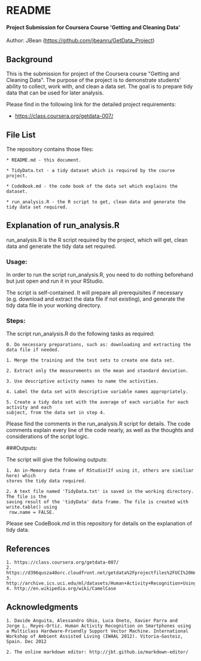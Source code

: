 # README
#### Project Submission for Coursera Course 'Getting and Cleaning Data'

Author: JBean (https://github.com/jbeanru/GetData_Project)

Background
--------------------------
This is the submission for project of the Coursera course "Getting and Cleaning Data". The purpose of the project is to demonstrate students' ability to collect, work with, and clean a data set. 
The goal is to prepare tidy data that can be used for later analysis.

Please find in the following link for the detailed project requirements:

* https://class.coursera.org/getdata-007/


File List
--------------------------
The repository contains those files:

    * README.md - this document.

    * TidyData.txt - a tidy dataset which is required by the course project.

    * CodeBook.md - the code book of the data set which explains the dataset.

    * run_analysis.R - the R script to get, clean data and generate the tidy data set required.


Explanation of run_analysis.R
--------------------------

run_analysis.R is the R script required by the project, which will get, clean data and generate the tidy data set required.

### Usage:
In order to run the script run_analysis.R, you need to do nothing beforehand but just open and run it in your RStudio.

The script is self-contained. It will prepare all prerequisites if necessary (e.g. download and extract the data file if not existing), and generate the tidy data file in your working directory.


### Steps:
The script run_analysis.R do the following tasks as required:
 
 
    0. Do necessary preparations, such as: downloading and extracting the data file if needed.
 	
    1. Merge the training and the test sets to create one data set.
    
    2. Extract only the measurements on the mean and standard deviation. 
	
    3. Use descriptive activity names to name the activities.
    
    4. Label the data set with descriptive variable names appropriately. 
    
    5. Create a tidy data set with the average of each variable for each activity and each
    subject, from the data set in step 4.
    
Please find the comments in the run_analysis.R script for details. The code comments explain every line of the code nearly, as well as the thoughts and considerations of the script logic.

###Outputs:

The script will give the following outputs:
    
    1. An in-Memory data frame of RStudio(If using it, others are similiar here) which
    stores the tidy data required.
    
    2. A text file named 'TidyData.txt' is saved in the working directory. The file is the
    saving result of the 'tidyData' data frame. The file is created with write.table() using
     row.name = FALSE.

Please see CodeBook.md in this repository for details on the explanation of tidy data.
 
References
---------------------------
    1. https://class.coursera.org/getdata-007/
    2. https://d396qusza40orc.cloudfront.net/getdata%2Fprojectfiles%2FUCI%20HAR%20Dataset.zip
    3. http://archive.ics.uci.edu/ml/datasets/Human+Activity+Recognition+Using+Smartphones
    4. http://en.wikipedia.org/wiki/CamelCase


Acknowledgments
---------------------------
 	1. Davide Anguita, Alessandro Ghio, Luca Oneto, Xavier Parra and 
	Jorge L. Reyes-Ortiz. Human Activity Recognition on Smartphones using 
	a Multiclass Hardware-Friendly Support Vector Machine. International 
	Workshop of Ambient Assisted Living (IWAAL 2012). Vitoria-Gasteiz, 
	Spain. Dec 2012
	
	2. The online markdown editor: http://jbt.github.io/markdown-editor/
